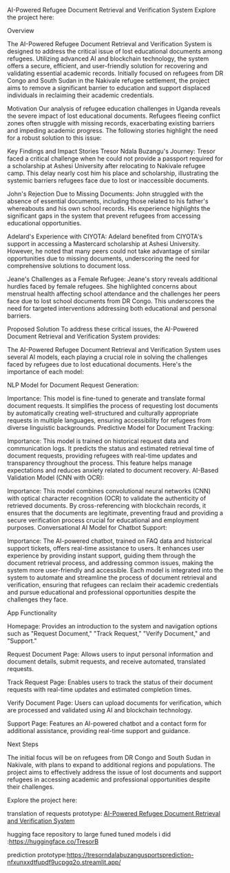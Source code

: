 AI-Powered Refugee Document Retrieval and Verification System
Explore the project here:


Overview

The AI-Powered Refugee Document Retrieval and Verification System is designed to address the critical issue of lost educational documents among refugees. Utilizing advanced AI and blockchain technology, the system offers a secure, efficient, and user-friendly solution for recovering and validating essential academic records. Initially focused on refugees from DR Congo and South Sudan in the Nakivale refugee settlement, the project aims to remove a significant barrier to education and support displaced individuals in reclaiming their academic credentials.

Motivation
Our analysis of refugee education challenges in Uganda reveals the severe impact of lost educational documents. Refugees fleeing conflict zones often struggle with missing records, exacerbating existing barriers and impeding academic progress. The following stories highlight the need for a robust solution to this issue:

Key Findings and Impact Stories
Tresor Ndala Buzangu's Journey: Tresor faced a critical challenge when he could not provide a passport required for a scholarship at Ashesi University after relocating to Nakivale refugee camp. This delay nearly cost him his place and scholarship, illustrating the systemic barriers refugees face due to lost or inaccessible documents.

John's Rejection Due to Missing Documents: John struggled with the absence of essential documents, including those related to his father's whereabouts and his own school records. His experience highlights the significant gaps in the system that prevent refugees from accessing educational opportunities.

Adelard's Experience with CIYOTA: Adelard benefited from CIYOTA's support in accessing a Mastercard scholarship at Ashesi University. However, he noted that many peers could not take advantage of similar opportunities due to missing documents, underscoring the need for comprehensive solutions to document loss.

Jeane's Challenges as a Female Refugee: Jeane's story reveals additional hurdles faced by female refugees. She highlighted concerns about menstrual health affecting school attendance and the challenges her peers face due to lost school documents from DR Congo. This underscores the need for targeted interventions addressing both educational and personal barriers.

Proposed Solution
To address these critical issues, the AI-Powered Document Retrieval and Verification System provides:

The AI-Powered Refugee Document Retrieval and Verification System uses several AI models, each playing a crucial role in solving the challenges faced by refugees due to lost educational documents. Here's the importance of each model:

NLP Model for Document Request Generation:

Importance: This model is fine-tuned to generate and translate formal document requests. It simplifies the process of requesting lost documents by automatically creating well-structured and culturally appropriate requests in multiple languages, ensuring accessibility for refugees from diverse linguistic backgrounds.
Predictive Model for Document Tracking:

Importance: This model is trained on historical request data and communication logs. It predicts the status and estimated retrieval time of document requests, providing refugees with real-time updates and transparency throughout the process. This feature helps manage expectations and reduces anxiety related to document recovery.
AI-Based Validation Model (CNN with OCR):

Importance: This model combines convolutional neural networks (CNN) with optical character recognition (OCR) to validate the authenticity of retrieved documents. By cross-referencing with blockchain records, it ensures that the documents are legitimate, preventing fraud and providing a secure verification process crucial for educational and employment purposes.
Conversational AI Model for Chatbot Support:

Importance: The AI-powered chatbot, trained on FAQ data and historical support tickets, offers real-time assistance to users. It enhances user experience by providing instant support, guiding them through the document retrieval process, and addressing common issues, making the system more user-friendly and accessible.
Each model is integrated into the system to automate and streamline the process of document retrieval and verification, ensuring that refugees can reclaim their academic credentials and pursue educational and professional opportunities despite the challenges they face.




App Functionality

Homepage: Provides an introduction to the system and navigation options such as "Request Document," "Track Request," "Verify Document," and "Support."

Request Document Page: Allows users to input personal information and document details, submit requests, and receive automated, translated requests.

Track Request Page: Enables users to track the status of their document requests with real-time updates and estimated completion times.

Verify Document Page: Users can upload documents for verification, which are processed and validated using AI and blockchain technology.

Support Page: Features an AI-powered chatbot and a contact form for additional assistance, providing real-time support and guidance.

Next Steps

The initial focus will be on refugees from DR Congo and South Sudan in Nakivale, with plans to expand to additional regions and populations. The project aims to effectively address the issue of lost documents and support refugees in accessing academic and professional opportunities despite their challenges.

Explore the project here: 

translation of requests prototype: [AI-Powered Refugee Document Retrieval and Verification System](https://ai-powered-refugee-document-retrieval-and-verification-system.streamlit.app/)

hugging face repository to large funed tuned models i did :https://huggingface.co/TresorB

prediction prototype:https://tresorndalabuzangusportsprediction-nfxunxxdtfupdf9ucpgq2o.streamlit.app/







